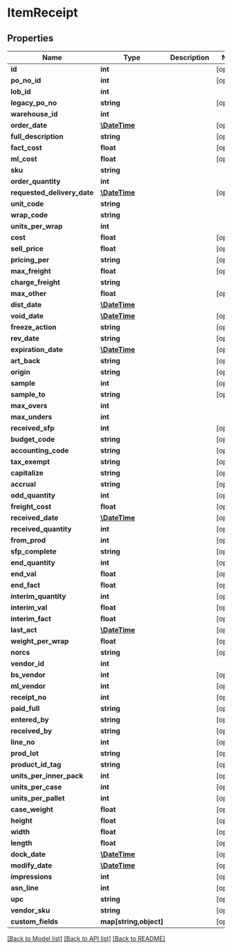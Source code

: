 # ItemReceipt

## Properties
Name | Type | Description | Notes
------------ | ------------- | ------------- | -------------
**id** | **int** |  | [optional] 
**po_no_id** | **int** |  | [optional] 
**lob_id** | **int** |  | 
**legacy_po_no** | **string** |  | [optional] 
**warehouse_id** | **int** |  | 
**order_date** | [**\DateTime**](\DateTime.md) |  | [optional] 
**full_description** | **string** |  | [optional] 
**fact_cost** | **float** |  | [optional] 
**ml_cost** | **float** |  | [optional] 
**sku** | **string** |  | 
**order_quantity** | **int** |  | 
**requested_delivery_date** | [**\DateTime**](\DateTime.md) |  | [optional] 
**unit_code** | **string** |  | 
**wrap_code** | **string** |  | 
**units_per_wrap** | **int** |  | 
**cost** | **float** |  | [optional] 
**sell_price** | **float** |  | [optional] 
**pricing_per** | **string** |  | [optional] 
**max_freight** | **float** |  | [optional] 
**charge_freight** | **string** |  | 
**max_other** | **float** |  | [optional] 
**dist_date** | [**\DateTime**](\DateTime.md) |  | 
**void_date** | [**\DateTime**](\DateTime.md) |  | [optional] 
**freeze_action** | **string** |  | [optional] 
**rev_date** | **string** |  | [optional] 
**expiration_date** | [**\DateTime**](\DateTime.md) |  | [optional] 
**art_back** | **string** |  | [optional] 
**origin** | **string** |  | [optional] 
**sample** | **int** |  | [optional] 
**sample_to** | **string** |  | [optional] 
**max_overs** | **int** |  | 
**max_unders** | **int** |  | 
**received_sfp** | **int** |  | [optional] 
**budget_code** | **string** |  | [optional] 
**accounting_code** | **string** |  | [optional] 
**tax_exempt** | **string** |  | [optional] 
**capitalize** | **string** |  | [optional] 
**accrual** | **string** |  | [optional] 
**odd_quantity** | **int** |  | [optional] 
**freight_cost** | **float** |  | [optional] 
**received_date** | [**\DateTime**](\DateTime.md) |  | [optional] 
**received_quantity** | **int** |  | [optional] 
**from_prod** | **int** |  | [optional] 
**sfp_complete** | **string** |  | [optional] 
**end_quantity** | **int** |  | [optional] 
**end_val** | **float** |  | [optional] 
**end_fact** | **float** |  | [optional] 
**interim_quantity** | **int** |  | [optional] 
**interim_val** | **float** |  | [optional] 
**interim_fact** | **float** |  | [optional] 
**last_act** | [**\DateTime**](\DateTime.md) |  | [optional] 
**weight_per_wrap** | **float** |  | [optional] 
**norcs** | **string** |  | [optional] 
**vendor_id** | **int** |  | 
**bs_vendor** | **int** |  | [optional] 
**ml_vendor** | **int** |  | [optional] 
**receipt_no** | **int** |  | [optional] 
**paid_full** | **string** |  | [optional] 
**entered_by** | **string** |  | [optional] 
**received_by** | **string** |  | [optional] 
**line_no** | **int** |  | [optional] 
**prod_lot** | **string** |  | [optional] 
**product_id_tag** | **string** |  | [optional] 
**units_per_inner_pack** | **int** |  | [optional] 
**units_per_case** | **int** |  | [optional] 
**units_per_pallet** | **int** |  | [optional] 
**case_weight** | **float** |  | [optional] 
**height** | **float** |  | [optional] 
**width** | **float** |  | [optional] 
**length** | **float** |  | [optional] 
**dock_date** | [**\DateTime**](\DateTime.md) |  | [optional] 
**modify_date** | [**\DateTime**](\DateTime.md) |  | [optional] 
**impressions** | **int** |  | [optional] 
**asn_line** | **int** |  | [optional] 
**upc** | **string** |  | [optional] 
**vendor_sku** | **string** |  | [optional] 
**custom_fields** | **map[string,object]** |  | [optional] 

[[Back to Model list]](../README.md#documentation-for-models) [[Back to API list]](../README.md#documentation-for-api-endpoints) [[Back to README]](../README.md)


